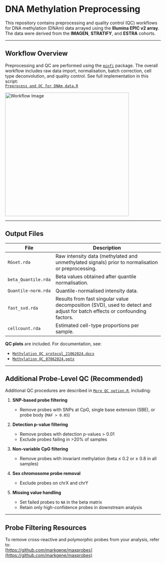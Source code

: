 # DNA Methylation Preprocessing

This repository contains preprocessing and quality control (QC) workflows for DNA methylation (DNAm) data arrayed using the **Illumina EPIC v2 array**. The data were derived from the **IMAGEN**, **STRATIFY**, and **ESTRA** cohorts.

---

## Workflow Overview
Preprocessing and QC are performed using the [`minfi`](https://bioconductor.org/packages/release/bioc/html/minfi.html) package. 
The overall workflow includes raw data import, normalisation, batch correction, cell type deconvolution, and quality control. 
See full implementation in this script:  
[`Preprocess and QC for DNAm data.R`](https://github.com/XinyangYu918/DNA-methylation-preprocessing/blob/main/Preprocess%20and%20QC%20for%20DNAm%20data.R)

<img src="https://github.com/XinyangYu918/DNA-methylation-preprocessing/assets/52769576/bfac942c-14d8-4a95-98a1-127ad3d1dd73" alt="Workflow Image" width="400"/>

---

## Output Files
| File | Description |
|------|-------------|
| `RGset.rda` | Raw intensity data (methylated and unmethylated signals) prior to normalisation or preprocessing. |
| `beta_Quantile.rda` | Beta values obtained after quantile normalisation. |
| `Quantile-norm.rda` | Quantile-normalised intensity data. |
| `fast_svd.rda` | Results from fast singular value decomposition (SVD), used to detect and adjust for batch effects or confounding factors. |
| `cellcount.rda` | Estimated cell-type proportions per sample. |

**QC plots** are included. For documentation, see:  
- [`Methylation QC protocol_21062024.docx`](./Methylation%20QC%20protocol_21062024.docx)  
- [`Methylation QC_07062024.pptx`](./Methylation%20QC_07062024.pptx)

---

## Additional Probe-Level QC (Recommended)
Additional QC procedures are described in [`More QC option.R`](./More%20QC%20option.R), including:

1. **SNP-based probe filtering**  
   - Remove probes with SNPs at CpG, single base extension (SBE), or probe body (`MAF > 0.05`)

2. **Detection p-value filtering**  
   - Remove probes with detection p-values > 0.01  
   - Exclude probes failing in >20% of samples

3. **Non-variable CpG filtering**  
   - Remove probes with invariant methylation (beta ≤ 0.2 or ≥ 0.8 in all samples)

4. **Sex chromosome probe removal**  
   - Exclude probes on chrX and chrY

5. **Missing value handling**  
   - Set failed probes to `NA` in the beta matrix  
   - Retain only high-confidence probes in downstream analysis

---

## Probe Filtering Resources
To remove cross-reactive and polymorphic probes from your analysis, refer to:  
[https://github.com/markgene/maxprobes](https://github.com/markgene/maxprobes)

